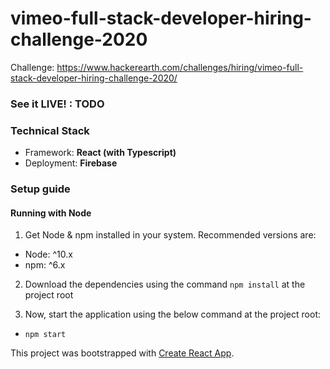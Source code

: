 # vimeo-full-stack-developer-hiring-challenge-2020

Challenge: https://www.hackerearth.com/challenges/hiring/vimeo-full-stack-developer-hiring-challenge-2020/

### See it LIVE! : TODO

### Technical Stack

- Framework: **React (with Typescript)**
- Deployment: **Firebase**

### Setup guide

#### Running with Node

1. Get Node & npm installed in your system. Recommended versions are:

- Node: ^10.x
- npm: ^6.x

2. Download the dependencies using the command `npm install` at the project root

3. Now, start the application using the below command at the project root:

- `npm start`



This project was bootstrapped with [Create React App](https://github.com/facebook/create-react-app).

